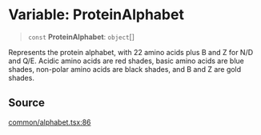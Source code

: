 # Variable: ProteinAlphabet

> `const` **ProteinAlphabet**: `object`[]

Represents the protein alphabet, with 22 amino acids plus B and Z
for N/D and Q/E. Acidic amino acids are red shades, basic amino acids
are blue shades, non-polar amino acids are black shades, and B and Z
are gold shades.

## Source

[common/alphabet.tsx:86](https://github.com/riyavsinha/logomakerjs/blob/1a68b30ba77ebc4d7364dc66477b45820dec335d/src/common/alphabet.tsx#L86)
